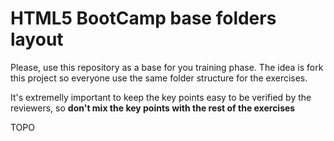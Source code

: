# HTML5 BootCamp base folders layout

Please, use this repository as a base for you training phase. The idea is
fork this project so everyone use the same folder structure for the
exercises.

It's extremelly important to keep the key points easy to be verified by
the reviewers, so **don't mix the key points with the rest of the
exercises**

TOPO